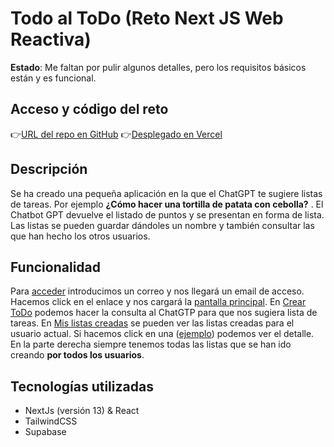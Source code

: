 # Todo al ToDo (Reto Next JS Web Reactiva)

**Estado**: Me faltan por pulir algunos detalles, pero los requisitos básicos están y es funcional.

## Acceso y código del reto

👉[URL del repo en GitHub](https://github.com/gabrim90/webreactiva-retonextjs)
👉[Desplegado en Vercel](https://webreactiva-retonextjs.vercel.app/)

## Descripción
Se ha creado una pequeña aplicación en la que el ChatGPT te sugiere listas de tareas. Por ejemplo __¿Cómo hacer una tortilla de patata con cebolla?__ . El Chatbot GPT devuelve el listado de puntos y se presentan en forma de lista. Las listas se pueden guardar dándoles un nombre y también consultar las que han hecho los otros usuarios.

## Funcionalidad
Para [acceder](https://webreactiva-retonextjs.vercel.app) introducimos un correo y nos llegará un email de acceso. Hacemos click en el enlace y nos cargará la [pantalla principal](https://webreactiva-retonextjs.vercel.app/). En [Crear ToDo](https://webreactiva-retonextjs.vercel.app/create) podemos hacer la consulta al ChatGTP para que nos sugiera lista de tareas. En [Mis listas creadas](https://webreactiva-retonextjs.vercel.app/lists) se pueden ver las listas creadas para el usuario actual. Si hacemos click en una ([ejemplo](https://webreactiva-retonextjs.vercel.app/lists/18)) podemos ver el detalle. En la parte derecha siempre tenemos todas las listas que se han ido creando **por todos los usuarios**.

## Tecnologías utilizadas
- NextJs (versión 13) & React
- TailwindCSS
- Supabase
